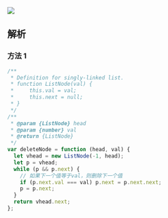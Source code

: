 ![](https://output66.oss-cn-beijing.aliyuncs.com/img/20220224134737.png)

## 解析

### 方法 1

```js
/**
 * Definition for singly-linked list.
 * function ListNode(val) {
 *     this.val = val;
 *     this.next = null;
 * }
 */
/**
 * @param {ListNode} head
 * @param {number} val
 * @return {ListNode}
 */
var deleteNode = function (head, val) {
  let vhead = new ListNode(-1, head);
  let p = vhead;
  while (p && p.next) {
    // 如果下一个值等于val，则删除下一个值
    if (p.next.val === val) p.next = p.next.next;
    p = p.next;
  }
  return vhead.next;
};
```

